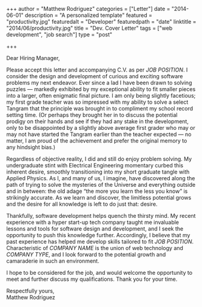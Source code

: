 +++
author = "Matthew Rodriguez"
categories = ["Letter"]
date = "2014-06-01"
description = "A personalized template"
featured = "productivity.jpg"
featuredalt = "Developer"
featuredpath = "date"
linktitle = "2014/06/productivity.jpg"
title = "Dev. Cover Letter"
tags = ["web development", "job search"]
type = "post"

+++

Dear Hiring Manager,

Please accept this letter and accompanying C.V. as per *JOB POSITION*.  I consider the design and development of curious and exciting software problems my next endeavor.  Ever since a lad I have been drawn to solving puzzles — markedly exhibited by my exceptional ability to fit smaller pieces into a larger, often enigmatic final picture.  I am only being slightly facetious; my first grade teacher was so impressed with my ability to solve a select Tangram that the principle was brought in to compliment my school record setting time. (Or perhaps they brought her in to discuss the potential prodigy on their hands and see if they had any stake in the development, only to be disappointed by a slightly above average first grader who may or may not have started the Tangram earlier than the teacher expected — no matter, I am proud of the achievement and prefer the original memory to any hindsight bias.)

Regardless of objective reality, I did and still do enjoy problem solving.  My undergraduate stint with Electrical Engineering momentary curbed this inherent desire, smoothly transitioning into my short graduate tangle with Applied Physics.  As I, and many of us, I imagine, have discovered along the path of trying to solve the mysteries of the Universe and everything outside and in between: the old adage “the more you learn the less you know” is strikingly accurate.  As we learn and discover, the limitless potential grows and the desire for all knowledge is left to do just that: desire.

Thankfully, software development helps quench the thirsty mind.  My recent experience with a hyper start-up tech company taught me invaluable lessons and tools for software design and development, and I seek the opportunity to push this knowledge further.  Accordingly, I believe that my past experience has helped me develop skills tailored to fit *JOB POSITION*.  Characteristic of *COMPANY NAME* is the union of web technology and *COMPANY TYPE*, and I look forward to the potential growth and camaraderie in such an environment.

I hope to be considered for the job, and would welcome the opportunity to meet and further discuss my qualifications. Thank you for your time.


Respectfully yours,\
Matthew Rodriguez
